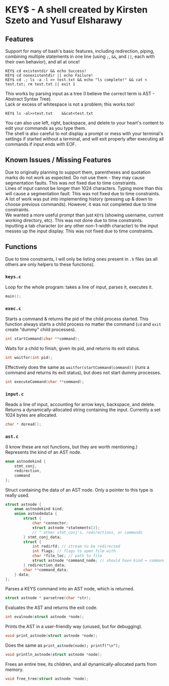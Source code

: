 # KEY$ - A shell created by Kirsten Szeto and Yusuf Elsharawy
## Features
Support for many of bash's basic features, including redirection, piping, combining multiple statements in one line (using `;`, `&&`, and `||`, each with their own behavior), and all at once!
```
KEY$ cd existentdir && echo Success!
KEY$ cd nonexistentdir || echo Failure!
KEY$ cd .; ls -a -l >> test.txt && echo "ls complete!" && cat < test.txt; rm test.txt || exit 1
```
This works by parsing input as a tree (I believe the correct term is AST - Abstract Syntax Tree).  
Lack or excess of whitespace is not a problem; this works too!
```
KEY$ ls -al>>test.txt    &&cat<test.txt
```
You can also use left, right, backspace, and delete to your heart's content to edit your commands as you type them.  
The shell is also careful to not display a prompt or mess with your terminal's settings if started without a terminal, and will exit properly after executing all commands if input ends with EOF.
## Known Issues / Missing Features
Due to originally planning to support them, parentheses and quotation marks do not work as expected. Do not use them - they may cause segmentation faults. This was not fixed due to time constraints.  
Lines of input cannot be longer than 1024 characters. Typing more than this will cause a segmentation fault. This was not fixed due to time constraints.  
A lot of work was put into implementing history (pressing up & down to choose previous commands). However, it was not completed due to time constraints.  
We wanted a more useful prompt than just `KEY$` (showing username, current working directory, etc). This was not done due to time constraints.  
Inputting a tab character (or any other non-1-width character) to the input messes up the input display. This was not fixed due to time constraints.
## Functions
Due to time constraints, I will only be listing ones present in `.h` files (as all others are only helpers to these functions).
### `keys.c`
Loop for the whole program: takes a line of input, parses it, executes it.  
```c
main();
```
### `exec.c`
Starts a command & returns the pid of the child process started. This function always starts a child process no matter the command (`cd` and `exit` create "dummy" child processes).
```c
int startCommand(char **command);
```
Waits for a child to finish, given its pid, and returns its exit status.
```c
int waitfor(int pid);
```
Effectively does the same as `waitfor(startCommand(command))` (runs a command and returns its exit status), but does not start dummy processes.
```c
int executeCommand(char **command);
```
### `input.c`
Reads a line of input, accounting for arrow keys, backspace, and delete. Returns a dynamically-allocated string containing the input. Currently a set 1024 bytes are allocated.
```c
char * doread();
```
### `ast.c`
(I know these are not functions, but they are worth mentioning.)  
Represents the kind of an AST node.
```c
enum astnodekind {
    stmt_conj,
    redirection,
    command
};
```
Struct containing the data of an AST node. Only a pointer to this type is really used.
```c
struct astnode {
    enum astnodekind kind;
    union astnodedata {
        struct {
            char *connector;
            struct astnode *statements[2];
            // ^ other stmt_conj's, redirections, or commands
        } stmt_conj_data;
        struct {
            int redirfd; // stream to be redirected
            int flags; // flags to open file with
            char *file_loc; // path to file
            struct astnode *command_node; // should have kind = command, but should also work with others?
        } redirection_data;
        char **command_data;
    } data;
};
```
Parses a KEYS command into an AST node, which is returned.
```c
struct astnode * parsetree(char *str);
```
Evaluates the AST and returns the exit code.
```c
int evalnode(struct astnode *node);
```
Prints the AST in a user-friendly way (unused, but for debugging).
```c
void print_astnode(struct astnode *node);
```
Does the same as `print_astnode(node); printf("\n");`
```c
void println_astnode(struct astnode *node);
```
Frees an entire tree, its children, and all dynamically-allocated parts from memory.
```c
void free_tree(struct astnode *node);
```